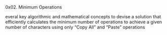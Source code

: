 0x02. Minimum Operations

everal key algorithmic and mathematical concepts to devise a solution that efficiently calculates the minimum number of operations to achieve a given number of characters using only “Copy All” and “Paste” operations